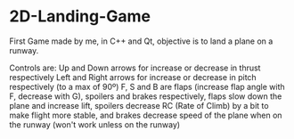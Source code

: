 # 2D-Landing-Game
First Game made by me, in C++ and Qt, objective is to land a plane on a runway.

Controls are:
Up and Down arrows for increase or decrease in thrust respectively
Left and Right arrows for increase or decrease in pitch respectively (to a max of 90º)
F, S and B are flaps (increase flap angle with F, decrease with G), spoilers and brakes respectively, flaps slow down the plane and increase lift, spoilers decrease RC (Rate of Climb) by a bit to make flight more stable, and brakes decrease speed of the plane when on the runway (won't work unless on the runway)
